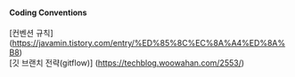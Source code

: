#### Coding Conventions
[컨벤션 규칙] (https://javamin.tistory.com/entry/%ED%85%8C%EC%8A%A4%ED%8A%B8) <br>
[깃 브랜치 전략(gitflow)] (https://techblog.woowahan.com/2553/)
